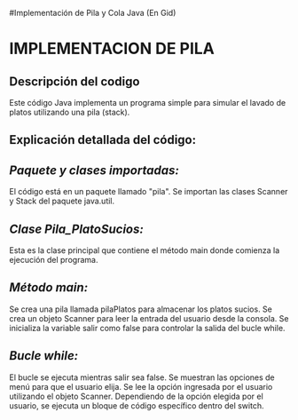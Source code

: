 #Implementación de Pila y Cola Java
(En Gid)
<h1>IMPLEMENTACION DE PILA</h1>
<h2>Descripción del codigo</h2>

<p>Este código Java implementa un programa simple para simular el lavado de platos utilizando una pila (stack).</p>
<h2>Explicación detallada del código:</h2>

<h2><em><string>Paquete y clases importadas:</string></em></h2>

<p>El código está en un paquete llamado "pila".
Se importan las clases Scanner y Stack del paquete java.util.</p>

<h2><em><string>Clase Pila_PlatoSucios:</string></em></h2>
<p>Esta es la clase principal que contiene el método main donde comienza la ejecución del programa.</p>

<h2><em><string>Método main:</string></em></h2>
<p>Se crea una pila llamada pilaPlatos para almacenar los platos sucios.
Se crea un objeto Scanner para leer la entrada del usuario desde la consola.
Se inicializa la variable salir como false para controlar la salida del bucle while.</p>

<h2><em><string>Bucle while:</string></em></h2>
<p>El bucle se ejecuta mientras salir sea false.
Se muestran las opciones de menú para que el usuario elija.
Se lee la opción ingresada por el usuario utilizando el objeto Scanner.
Dependiendo de la opción elegida por el usuario, se ejecuta un bloque de código específico dentro del switch.</p>



